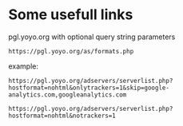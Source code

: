 # Some usefull links

pgl.yoyo.org with optional query string parameters

`https://pgl.yoyo.org/as/formats.php`

example:
```
https://pgl.yoyo.org/adservers/serverlist.php?hostformat=nohtml&onlytrackers=1&skip=google-analytics.com,googleanalytics.com
```
```
https://pgl.yoyo.org/adservers/serverlist.php?hostformat=nohtml&notrackers=1
```
